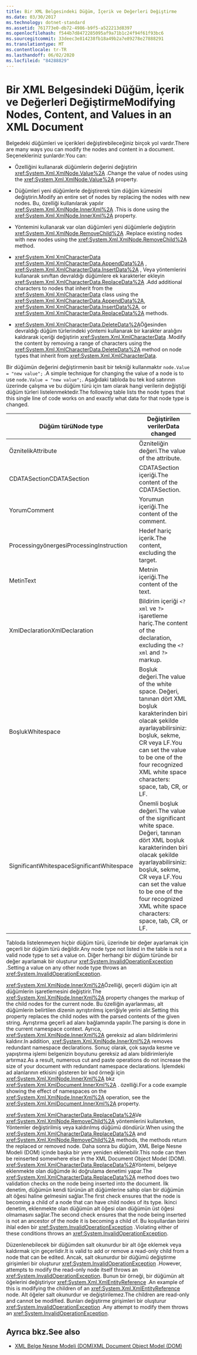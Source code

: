 ```yaml
---
title: Bir XML Belgesindeki Düğüm, İçerik ve Değerleri Değiştirme
ms.date: 03/30/2017
ms.technology: dotnet-standard
ms.assetid: 761773e0-db72-4986-b9f5-a522213d8397
ms.openlocfilehash: f544b7d8472285095af9a71b1c24f94f61f93bc6
ms.sourcegitcommit: 33deec3e814238fb18a49b2a7e89278e27888291
ms.translationtype: MT
ms.contentlocale: tr-TR
ms.lasthandoff: 06/02/2020
ms.locfileid: "84288829"
---
```

# <a name="modifying-nodes-content-and-values-in-an-xml-document"></a><span data-ttu-id="c18c0-102">Bir XML Belgesindeki Düğüm, İçerik ve Değerleri Değiştirme</span><span class="sxs-lookup"><span data-stu-id="c18c0-102">Modifying Nodes, Content, and Values in an XML Document</span></span>
<span data-ttu-id="c18c0-103">Belgedeki düğümleri ve içerikleri değiştirebileceğiniz birçok yol vardır.</span><span class="sxs-lookup"><span data-stu-id="c18c0-103">There are many ways you can modify the nodes and content in a document.</span></span> <span data-ttu-id="c18c0-104">Seçenekleriniz şunlardır:</span><span class="sxs-lookup"><span data-stu-id="c18c0-104">You can:</span></span>  
  
- <span data-ttu-id="c18c0-105">Özelliğini kullanarak düğümlerin değerini değiştirin <xref:System.Xml.XmlNode.Value%2A> .</span><span class="sxs-lookup"><span data-stu-id="c18c0-105">Change the value of nodes using the <xref:System.Xml.XmlNode.Value%2A> property.</span></span>  
  
- <span data-ttu-id="c18c0-106">Düğümleri yeni düğümlerle değiştirerek tüm düğüm kümesini değiştirin.</span><span class="sxs-lookup"><span data-stu-id="c18c0-106">Modify an entire set of nodes by replacing the nodes with new nodes.</span></span> <span data-ttu-id="c18c0-107">Bu, özelliği kullanılarak yapılır <xref:System.Xml.XmlNode.InnerXml%2A> .</span><span class="sxs-lookup"><span data-stu-id="c18c0-107">This is done using the <xref:System.Xml.XmlNode.InnerXml%2A> property.</span></span>  
  
- <span data-ttu-id="c18c0-108">Yöntemini kullanarak var olan düğümleri yeni düğümlerle değiştirin <xref:System.Xml.XmlNode.RemoveChild%2A> .</span><span class="sxs-lookup"><span data-stu-id="c18c0-108">Replace existing nodes with new nodes using the <xref:System.Xml.XmlNode.RemoveChild%2A> method.</span></span>  
  
- <span data-ttu-id="c18c0-109"><xref:System.Xml.XmlCharacterData> <xref:System.Xml.XmlCharacterData.AppendData%2A> , <xref:System.Xml.XmlCharacterData.InsertData%2A> , Veya yöntemlerini kullanarak sınıftan devraldığı düğümlere ek karakterler ekleyin <xref:System.Xml.XmlCharacterData.ReplaceData%2A> .</span><span class="sxs-lookup"><span data-stu-id="c18c0-109">Add additional characters to nodes that inherit from the <xref:System.Xml.XmlCharacterData> class using the <xref:System.Xml.XmlCharacterData.AppendData%2A>, <xref:System.Xml.XmlCharacterData.InsertData%2A>, or <xref:System.Xml.XmlCharacterData.ReplaceData%2A> methods.</span></span>  
  
- <span data-ttu-id="c18c0-110"><xref:System.Xml.XmlCharacterData.DeleteData%2A>Öğesinden devraldığı düğüm türlerindeki yöntemi kullanarak bir karakter aralığını kaldırarak içeriği değiştirin <xref:System.Xml.XmlCharacterData> .</span><span class="sxs-lookup"><span data-stu-id="c18c0-110">Modify the content by removing a range of characters using the <xref:System.Xml.XmlCharacterData.DeleteData%2A> method on node types that inherit from <xref:System.Xml.XmlCharacterData>.</span></span>  
  
 <span data-ttu-id="c18c0-111">Bir düğümün değerini değiştirmenin basit bir tekniği kullanmaktır `node.Value = "new value";` .</span><span class="sxs-lookup"><span data-stu-id="c18c0-111">A simple technique for changing the value of a node is to use `node.Value = "new value";`.</span></span> <span data-ttu-id="c18c0-112">Aşağıdaki tabloda bu tek kod satırının üzerinde çalışma ve bu düğüm türü için tam olarak hangi verilerin değiştiği düğüm türleri listelenmektedir.</span><span class="sxs-lookup"><span data-stu-id="c18c0-112">The following table lists the node types that this single line of code works on and exactly what data for that node type is changed.</span></span>  
  
|<span data-ttu-id="c18c0-113">Düğüm türü</span><span class="sxs-lookup"><span data-stu-id="c18c0-113">Node type</span></span>|<span data-ttu-id="c18c0-114">Değiştirilen veriler</span><span class="sxs-lookup"><span data-stu-id="c18c0-114">Data changed</span></span>|  
|---------------|------------------|  
|<span data-ttu-id="c18c0-115">Öznitelik</span><span class="sxs-lookup"><span data-stu-id="c18c0-115">Attribute</span></span>|<span data-ttu-id="c18c0-116">Özniteliğin değeri.</span><span class="sxs-lookup"><span data-stu-id="c18c0-116">The value of the attribute.</span></span>|  
|<span data-ttu-id="c18c0-117">CDATASection</span><span class="sxs-lookup"><span data-stu-id="c18c0-117">CDATASection</span></span>|<span data-ttu-id="c18c0-118">CDATASection içeriği.</span><span class="sxs-lookup"><span data-stu-id="c18c0-118">The content of the CDATASection.</span></span>|  
|<span data-ttu-id="c18c0-119">Yorum</span><span class="sxs-lookup"><span data-stu-id="c18c0-119">Comment</span></span>|<span data-ttu-id="c18c0-120">Yorumun içeriği.</span><span class="sxs-lookup"><span data-stu-id="c18c0-120">The content of the comment.</span></span>|  
|<span data-ttu-id="c18c0-121">Processingyönergesi</span><span class="sxs-lookup"><span data-stu-id="c18c0-121">ProcessingInstruction</span></span>|<span data-ttu-id="c18c0-122">Hedef hariç içerik.</span><span class="sxs-lookup"><span data-stu-id="c18c0-122">The content, excluding the target.</span></span>|  
|<span data-ttu-id="c18c0-123">Metin</span><span class="sxs-lookup"><span data-stu-id="c18c0-123">Text</span></span>|<span data-ttu-id="c18c0-124">Metnin içeriği.</span><span class="sxs-lookup"><span data-stu-id="c18c0-124">The content of the text.</span></span>|  
|<span data-ttu-id="c18c0-125">XmlDeclaration</span><span class="sxs-lookup"><span data-stu-id="c18c0-125">XmlDeclaration</span></span>|<span data-ttu-id="c18c0-126">Bildirim içeriği `<?xml` ve `?>` işaretleme hariç.</span><span class="sxs-lookup"><span data-stu-id="c18c0-126">The content of the declaration, excluding the `<?xml` and `?>` markup.</span></span>|  
|<span data-ttu-id="c18c0-127">Boşluk</span><span class="sxs-lookup"><span data-stu-id="c18c0-127">Whitespace</span></span>|<span data-ttu-id="c18c0-128">Boşluk değeri.</span><span class="sxs-lookup"><span data-stu-id="c18c0-128">The value of the white space.</span></span> <span data-ttu-id="c18c0-129">Değeri, tanınan dört XML boşluk karakterinden biri olacak şekilde ayarlayabilirsiniz: boşluk, sekme, CR veya LF.</span><span class="sxs-lookup"><span data-stu-id="c18c0-129">You can set the value to be one of the four recognized XML white space characters: space, tab, CR, or LF.</span></span>|  
|<span data-ttu-id="c18c0-130">SignificantWhitespace</span><span class="sxs-lookup"><span data-stu-id="c18c0-130">SignificantWhitespace</span></span>|<span data-ttu-id="c18c0-131">Önemli boşluk değeri.</span><span class="sxs-lookup"><span data-stu-id="c18c0-131">The value of the significant white space.</span></span> <span data-ttu-id="c18c0-132">Değeri, tanınan dört XML boşluk karakterinden biri olacak şekilde ayarlayabilirsiniz: boşluk, sekme, CR veya LF.</span><span class="sxs-lookup"><span data-stu-id="c18c0-132">You can set the value to be one of the four recognized XML white space characters: space, tab, CR, or LF.</span></span>|  
  
 <span data-ttu-id="c18c0-133">Tabloda listelenmeyen hiçbir düğüm türü, üzerinde bir değer ayarlamak için geçerli bir düğüm türü değildir.</span><span class="sxs-lookup"><span data-stu-id="c18c0-133">Any node type not listed in the table is not a valid node type to set a value on.</span></span> <span data-ttu-id="c18c0-134">Diğer herhangi bir düğüm türünde bir değer ayarlamak bir oluşturur <xref:System.InvalidOperationException> .</span><span class="sxs-lookup"><span data-stu-id="c18c0-134">Setting a value on any other node type throws an <xref:System.InvalidOperationException>.</span></span>  
  
 <span data-ttu-id="c18c0-135"><xref:System.Xml.XmlNode.InnerXml%2A>Özelliği, geçerli düğüm için alt düğümlerin işaretlemesini değiştirir.</span><span class="sxs-lookup"><span data-stu-id="c18c0-135">The <xref:System.Xml.XmlNode.InnerXml%2A> property changes the markup of the child nodes for the current node.</span></span> <span data-ttu-id="c18c0-136">Bu özelliğin ayarlanması, alt düğümlerin belirtilen dizenin ayrıştırılmış içeriğiyle yerini alır.</span><span class="sxs-lookup"><span data-stu-id="c18c0-136">Setting this property replaces the child nodes with the parsed contents of the given string.</span></span> <span data-ttu-id="c18c0-137">Ayrıştırma geçerli ad alanı bağlamında yapılır.</span><span class="sxs-lookup"><span data-stu-id="c18c0-137">The parsing is done in the current namespace context.</span></span> <span data-ttu-id="c18c0-138">Ayrıca, <xref:System.Xml.XmlNode.InnerXml%2A> gereksiz ad alanı bildirimlerini kaldırır.</span><span class="sxs-lookup"><span data-stu-id="c18c0-138">In addition, <xref:System.Xml.XmlNode.InnerXml%2A> removes redundant namespace declarations.</span></span> <span data-ttu-id="c18c0-139">Sonuç olarak, çok sayıda kesme ve yapıştırma işlemi belgenizin boyutunu gereksiz ad alanı bildirimleriyle artırmaz.</span><span class="sxs-lookup"><span data-stu-id="c18c0-139">As a result, numerous cut and paste operations do not increase the size of your document with redundant namespace declarations.</span></span> <span data-ttu-id="c18c0-140">İşlemdeki ad alanlarının etkisini gösteren bir kod örneği için <xref:System.Xml.XmlNode.InnerXml%2A> bkz <xref:System.Xml.XmlDocument.InnerXml%2A> . özelliği.</span><span class="sxs-lookup"><span data-stu-id="c18c0-140">For a code example showing the effect of namespaces on the <xref:System.Xml.XmlNode.InnerXml%2A> operation, see the <xref:System.Xml.XmlDocument.InnerXml%2A> property.</span></span>  
  
 <span data-ttu-id="c18c0-141"><xref:System.Xml.XmlCharacterData.ReplaceData%2A>Ve <xref:System.Xml.XmlNode.RemoveChild%2A> yöntemlerini kullanırken, Yöntemler değiştirilmiş veya kaldırılmış düğümü döndürür.</span><span class="sxs-lookup"><span data-stu-id="c18c0-141">When using the <xref:System.Xml.XmlCharacterData.ReplaceData%2A> and <xref:System.Xml.XmlNode.RemoveChild%2A> methods, the methods return the replaced or removed node.</span></span> <span data-ttu-id="c18c0-142">Daha sonra bu düğüm, XML Belge Nesne Modeli (DOM) içinde başka bir yere yeniden eklenebilir.</span><span class="sxs-lookup"><span data-stu-id="c18c0-142">This node can then be reinserted somewhere else in the XML Document Object Model (DOM).</span></span> <span data-ttu-id="c18c0-143"><xref:System.Xml.XmlCharacterData.ReplaceData%2A>Yöntemi, belgeye eklenmekte olan düğümde iki doğrulama denetimi yapar.</span><span class="sxs-lookup"><span data-stu-id="c18c0-143">The <xref:System.Xml.XmlCharacterData.ReplaceData%2A> method does two validation checks on the node being inserted into the document.</span></span> <span data-ttu-id="c18c0-144">İlk denetim, düğümün kendi türünün alt düğümlerine sahip olan bir düğümün alt öğesi haline gelmesini sağlar.</span><span class="sxs-lookup"><span data-stu-id="c18c0-144">The first check ensures that the node is becoming a child of a node that can have child nodes of its type.</span></span> <span data-ttu-id="c18c0-145">İkinci denetim, eklenmekte olan düğümün alt öğesi olan düğümün üst öğesi olmamasını sağlar.</span><span class="sxs-lookup"><span data-stu-id="c18c0-145">The second check ensures that the node being inserted is not an ancestor of the node it is becoming a child of.</span></span> <span data-ttu-id="c18c0-146">Bu koşullardan birini ihlal eden bir <xref:System.InvalidOperationException> .</span><span class="sxs-lookup"><span data-stu-id="c18c0-146">Violating either of these conditions throws an <xref:System.InvalidOperationException>.</span></span>  
  
 <span data-ttu-id="c18c0-147">Düzenlenebilecek bir düğümden salt okunurdur bir alt öğe eklemek veya kaldırmak için geçerlidir.</span><span class="sxs-lookup"><span data-stu-id="c18c0-147">It is valid to add or remove a read-only child from a node that can be edited.</span></span> <span data-ttu-id="c18c0-148">Ancak, salt okunurdur bir düğümü değiştirme girişimleri bir oluşturur <xref:System.InvalidOperationException> .</span><span class="sxs-lookup"><span data-stu-id="c18c0-148">However, attempts to modify the read-only node itself throws an <xref:System.InvalidOperationException>.</span></span> <span data-ttu-id="c18c0-149">Bunun bir örneği, bir düğümün alt öğelerini değiştiriyor <xref:System.Xml.XmlEntityReference> .</span><span class="sxs-lookup"><span data-stu-id="c18c0-149">An example of this is modifying the children of an <xref:System.Xml.XmlEntityReference> node.</span></span> <span data-ttu-id="c18c0-150">Alt öğeler salt okunurdur ve değiştirilemez.</span><span class="sxs-lookup"><span data-stu-id="c18c0-150">The children are read-only and cannot be modified.</span></span> <span data-ttu-id="c18c0-151">Bunları değiştirme girişimleri bir oluşturur <xref:System.InvalidOperationException> .</span><span class="sxs-lookup"><span data-stu-id="c18c0-151">Any attempt to modify them throws an <xref:System.InvalidOperationException>.</span></span>  
  
## <a name="see-also"></a><span data-ttu-id="c18c0-152">Ayrıca bkz.</span><span class="sxs-lookup"><span data-stu-id="c18c0-152">See also</span></span>

- [<span data-ttu-id="c18c0-153">XML Belge Nesne Modeli (DOM)</span><span class="sxs-lookup"><span data-stu-id="c18c0-153">XML Document Object Model (DOM)</span></span>](xml-document-object-model-dom.md)
